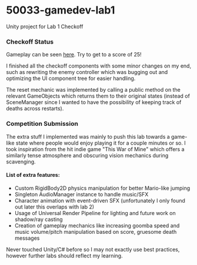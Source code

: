 # 50033-gamedev-lab1
Unity project for Lab 1 Checkoff

### Checkoff Status
Gameplay can be seen [here](https://www.youtube.com/watch?v=a0xx62jm3as). Try to get to a score of 25!

I finished all the checkoff components with some minor changes on my end, such as rewriting the enemy controller which was bugging out and optimizing the UI component tree for easier handling. 

The reset mechanic was implemented by calling a public method on the relevant GameObjects which returns them to their original states (instead of SceneManager since I wanted to have the possibility of keeping track of deaths across restarts).

### Competition Submission
The extra stuff I implemented was mainly to push this lab towards a game-like state where people would enjoy playing it for a couple minutes or so. I took inspiration from the hit indie game "This War of Mine" which offers a similarly tense atmosphere and obscuring vision mechanics during scavenging.


#### List of extra features:
* Custom RigidBody2D physics manipulation for better Mario-like jumping
* Singleton AudioManager instance to handle music/SFX
* Character animation with event-driven SFX (unfortunately I only found out later this overlaps with lab 2)
* Usage of Universal Render Pipeline for lighting and future work on shadow/ray casting
* Creation of gameplay mechanics like increasing goomba speed and music volume/pitch manipulation based on score, gruesome death messages

Never touched Unity/C# before so I may not exactly use best practices, however further labs should reflect my learning.
